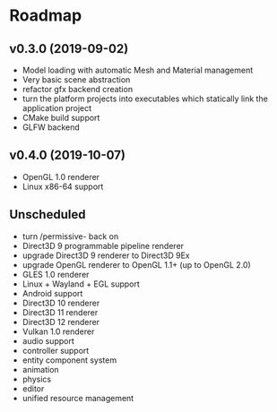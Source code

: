 # Roadmap
## v0.3.0 (2019-09-02)
* Model loading with automatic Mesh and Material management
* Very basic scene abstraction
* refactor gfx backend creation
* turn the platform projects into executables which statically link the
  application project
* CMake build support
* GLFW backend

## v0.4.0 (2019-10-07)
* OpenGL 1.0 renderer
* Linux x86-64 support

## Unscheduled
* turn /permissive- back on
* Direct3D 9 programmable pipeline renderer
* upgrade Direct3D 9 renderer to Direct3D 9Ex
* upgrade OpenGL renderer to OpenGL 1.1+ (up to OpenGL 2.0)
* GLES 1.0 renderer
* Linux + Wayland + EGL support
* Android support
* Direct3D 10 renderer
* Direct3D 11 renderer
* Direct3D 12 renderer
* Vulkan 1.0 renderer
* audio support
* controller support
* entity component system
* animation
* physics
* editor
* unified resource management
